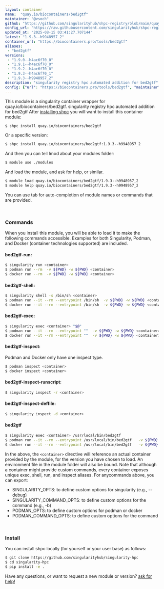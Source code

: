 ```yaml
---
layout: container
name:  "quay.io/biocontainers/bed2gtf"
maintainer: "@vsoch"
github: "https://github.com/singularityhub/shpc-registry/blob/main/quay.io/biocontainers/bed2gtf/container.yaml"
config_url: "https://raw.githubusercontent.com/singularityhub/shpc-registry/main/quay.io/biocontainers/bed2gtf/container.yaml"
updated_at: "2025-08-15 03:41:27.707144"
latest: "1.9.3--h9948957_2"
container_url: "https://biocontainers.pro/tools/bed2gtf"
aliases:
 - "bed2gtf"
versions:
 - "1.9.0--h4ac6f70_0"
 - "1.9.1--h4ac6f70_0"
 - "1.9.2--h4ac6f70_0"
 - "1.9.3--h4ac6f70_1"
 - "1.9.3--h9948957_2"
description: "singularity registry hpc automated addition for bed2gtf"
config: {"url": "https://biocontainers.pro/tools/bed2gtf", "maintainer": "@vsoch", "description": "singularity registry hpc automated addition for bed2gtf", "latest": {"1.9.3--h9948957_2": "sha256:dc1615cb73fca82db7f65e9d1441e0875a412996ad97cb56ec264ced805dee17"}, "tags": {"1.9.0--h4ac6f70_0": "sha256:32ffd1516d1fc28bb763366e2f428c0708cfa6b26c117aa9d22170babfd92fbd", "1.9.1--h4ac6f70_0": "sha256:c2f4594e68bc2c493a7ceca7701e676a890db6f275e692a6d65f07be3503ba67", "1.9.2--h4ac6f70_0": "sha256:73fdd4dc638f666542f78ec0dcf04bcc3a80b04ec0ffad2e3afe258d3139793e", "1.9.3--h4ac6f70_1": "sha256:b6dedb2465f42f7da7097abf073c739925a241f74d23467d99f582629191826b", "1.9.3--h9948957_2": "sha256:dc1615cb73fca82db7f65e9d1441e0875a412996ad97cb56ec264ced805dee17"}, "docker": "quay.io/biocontainers/bed2gtf", "aliases": {"bed2gtf": "/usr/local/bin/bed2gtf"}}
---
```


This module is a singularity container wrapper for quay.io/biocontainers/bed2gtf.
singularity registry hpc automated addition for bed2gtf
After [installing shpc](#install) you will want to install this container module:


```bash
$ shpc install quay.io/biocontainers/bed2gtf
```

Or a specific version:

```bash
$ shpc install quay.io/biocontainers/bed2gtf:1.9.3--h9948957_2
```

And then you can tell lmod about your modules folder:

```bash
$ module use ./modules
```

And load the module, and ask for help, or similar.

```bash
$ module load quay.io/biocontainers/bed2gtf/1.9.3--h9948957_2
$ module help quay.io/biocontainers/bed2gtf/1.9.3--h9948957_2
```

You can use tab for auto-completion of module names or commands that are provided.

<br>

### Commands

When you install this module, you will be able to load it to make the following commands accessible.
Examples for both Singularity, Podman, and Docker (container technologies supported) are included.

#### bed2gtf-run:

```bash
$ singularity run <container>
$ podman run --rm  -v ${PWD} -w ${PWD} <container>
$ docker run --rm  -v ${PWD} -w ${PWD} <container>
```

#### bed2gtf-shell:

```bash
$ singularity shell -s /bin/sh <container>
$ podman run --it --rm --entrypoint /bin/sh  -v ${PWD} -w ${PWD} <container>
$ docker run --it --rm --entrypoint /bin/sh  -v ${PWD} -w ${PWD} <container>
```

#### bed2gtf-exec:

```bash
$ singularity exec <container> "$@"
$ podman run --it --rm --entrypoint ""  -v ${PWD} -w ${PWD} <container> "$@"
$ docker run --it --rm --entrypoint ""  -v ${PWD} -w ${PWD} <container> "$@"
```

#### bed2gtf-inspect:

Podman and Docker only have one inspect type.

```bash
$ podman inspect <container>
$ docker inspect <container>
```

#### bed2gtf-inspect-runscript:

```bash
$ singularity inspect -r <container>
```

#### bed2gtf-inspect-deffile:

```bash
$ singularity inspect -d <container>
```


#### bed2gtf

```bash
$ singularity exec <container> /usr/local/bin/bed2gtf
$ podman run --it --rm --entrypoint /usr/local/bin/bed2gtf   -v ${PWD} -w ${PWD} <container> -c " $@"
$ docker run --it --rm --entrypoint /usr/local/bin/bed2gtf   -v ${PWD} -w ${PWD} <container> -c " $@"
```



In the above, the `<container>` directive will reference an actual container provided
by the module, for the version you have chosen to load. An environment file in the
module folder will also be bound. Note that although a container
might provide custom commands, every container exposes unique exec, shell, run, and
inspect aliases. For anycommands above, you can export:

 - SINGULARITY_OPTS: to define custom options for singularity (e.g., --debug)
 - SINGULARITY_COMMAND_OPTS: to define custom options for the command (e.g., -b)
 - PODMAN_OPTS: to define custom options for podman or docker
 - PODMAN_COMMAND_OPTS: to define custom options for the command

<br>

### Install

You can install shpc locally (for yourself or your user base) as follows:

```bash
$ git clone https://github.com/singularityhub/singularity-hpc
$ cd singularity-hpc
$ pip install -e .
```

Have any questions, or want to request a new module or version? [ask for help!](https://github.com/singularityhub/singularity-hpc/issues)